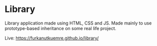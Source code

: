 # Library

Library application made using HTML, CSS and JS. Made mainly to use prototype-based inheritance on some real life project.

Live: https://furkanutkuemre.github.io/library/
